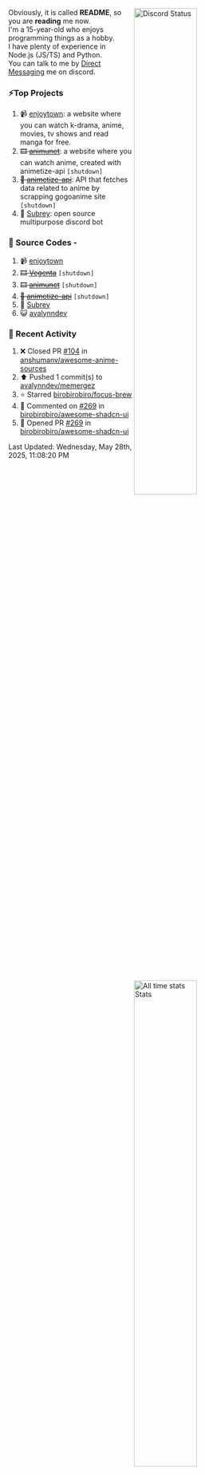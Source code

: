 <a href="https://discord.com/users/735059235141845003" target="_blank">
	<img width="50%" align="right" alt="Discord Status" src="https://lanyard.cnrad.dev/api/735059235141845003?bg=1f1f1f&borderRadius=5px">
</a>
<a href="https://wakatime.com/@Avalynn" target="_blank">
	<img width="50%" align="right" alt="All time stats Stats" src="https://github-readme-stats-one-liard-37.vercel.app/api/wakatime?username=avalynn&border_radius=5px&theme=dark&bg_color=1f1f1f&border_color=1f1f1f&icon_color=58a6ff&show_icons=true&disable_animations=true&custom_title=All%20Time%20Stats&v=2\&layout=compact">
</a>

<div align="left">
Obviously, it is called <b>README</b>, so you are <b>reading</b> me now.<br> 
I'm a 15-year-old who enjoys programming things as a hobby. <br>
I have plenty of experience in Node.js (JS/TS) and Python.<br>
You can talk to me by <a href="https://discord.com/users/735059235141845003">Direct Messaging</a> me on discord.<br>
</div>

### ⚡Top Projects
1. 📹 [enjoytown](https://enjoytown.pro): a website where you can watch k-drama, anime, movies, tv shows and read manga for free.
2. ~~🎞️ [animunet](https://animunet.vercel.app)~~: a website where you can watch anime, created with animetize-api `[shutdown]`
3. ~~🎉 [animetize-api](https://animetize-api.vercel.app)~~: API that fetches data related to anime by scrapping gogoanime site `[shutdown]`
2. 🤖 [Subrey](https://github.com/InfiniteDevs/Subrey): open source multipurpose discord bot 

### 📄 Source Codes -
1. 📹 [enjoytown](https://github.com/avalynndev/enjoytown) 
2. ~~🎞️ [Vegenta](https://github.com/InfiniteDevs/vegenta)~~ `[shutdown]`
3. ~~🎞️ [animunet](https://github.com/InfiniteDevs/animunet)~~ `[shutdown]`
4. ~~🎉 [animetize-api](https://github.com/avalynndev/animetize-api)~~ `[shutdown]`
5. 🤖 [Subrey](https://github.com/InfiniteDevs/Subrey)
6. 😺 [avalynndev](https://github.com/avalynndev/avalynn-web)

### 📄 Recent Activity

<!--RECENT_ACTIVITY:start-->
1. ❌ Closed PR [#104](https://github.com/anshumanv/awesome-anime-sources/pull/104) in [anshumanv/awesome-anime-sources](https://github.com/anshumanv/awesome-anime-sources)<br>
2. ⬆️ Pushed 1 commit(s) to [avalynndev/memergez](https://github.com/avalynndev/memergez)<br>
3. ⭐ Starred [birobirobiro/focus-brew](https://github.com/birobirobiro/focus-brew)<br>
4. 💬 Commented on [#269](https://github.com/birobirobiro/awesome-shadcn-ui/pull/269#issuecomment-2906768579) in [birobirobiro/awesome-shadcn-ui](https://github.com/birobirobiro/awesome-shadcn-ui)<br>
5. 💪 Opened PR [#269](https://github.com/birobirobiro/awesome-shadcn-ui/pull/269) in [birobirobiro/awesome-shadcn-ui](https://github.com/birobirobiro/awesome-shadcn-ui)<br>
<!--RECENT_ACTIVITY:end-->

<!--RECENT_ACTIVITY:last_update-->
Last Updated: Wednesday, May 28th, 2025, 11:08:20 PM
<!--RECENT_ACTIVITY:last_update_end-->
